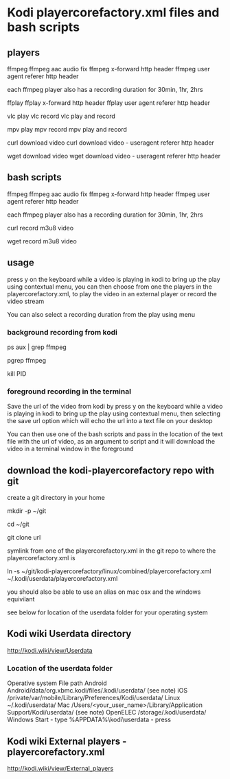 # Kodi playercorefactory.xml files and bash scripts

## players

ffmpeg
ffmpeg aac audio fix
ffmpeg x-forward http header
ffmpeg user agent referer http header

each ffmpeg player also has a recording duration for 30min, 1hr, 2hrs

ffplay
ffplay x-forward http header
ffplay user agent referer http header

vlc play
vlc record
vlc play and record

mpv play
mpv record
mpv play and record

curl download video
curl download video - useragent referer http header

wget download video
wget download video - useragent referer http header

## bash scripts

ffmpeg
ffmpeg aac audio fix
ffmpeg x-forward http header
ffmpeg user agent referer http header

each ffmpeg player also has a recording duration for 30min, 1hr, 2hrs


curl record m3u8 video

wget record m3u8 video

## usage

press y on the keyboard while a video is playing in kodi to bring up the play using contextual menu,
you can then choose from one the players in the playercorefactory.xml,
to play the video in an external player or record the video stream

You can also select a recording duration from the play using menu

### background recording from kodi


ps aux | grep ffmpeg

pgrep ffmpeg

kill PID

### foreground recording in the terminal

Save the url of the video from kodi by press y on the keyboard while a video is playing in kodi to bring up the play using contextual menu, then selecting the save url option which will echo the url into a text file on your desktop

You can then use one of the bash scripts and pass in the location of the text file with the url of video,
as an argument to script and it will download the video in a terminal window in the foreground


## download the kodi-playercorefactory repo with git

create a git directory in your home

mkdir -p ~/git

cd ~/git

git clone url

symlink from one of the playercorefactory.xml in the git repo to where the playercorefactory.xml is

ln -s ~/git/kodi-playercorefactory/linux/combined/playercorefactory.xml ~/.kodi/userdata/playercorefactory.xml 

you should also be able to use an alias on mac osx and the windows equivilant

see below for location of the userdata folder for your operating system

## Kodi wiki Userdata directory

http://kodi.wiki/view/Userdata

### Location of the userdata folder

Operative system	File path
Android	Android/data/org.xbmc.kodi/files/.kodi/userdata/ (see note)
iOS	/private/var/mobile/Library/Preferences/Kodi/userdata/
Linux	~/.kodi/userdata/
Mac	/Users/<your_user_name>/Library/Application Support/Kodi/userdata/ (see note)
OpenELEC	/storage/.kodi/userdata/
Windows	Start - type %APPDATA%\kodi\userdata - press <Enter>

## Kodi wiki External players - playercorefactory.xml

http://kodi.wiki/view/External_players

